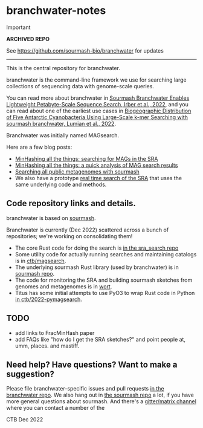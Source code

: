 # branchwater-notes

> [!IMPORTANT]  
> **ARCHIVED REPO**
> 
> See https://github.com/sourmash-bio/branchwater for updates

---

This is the central repository for branchwater.

branchwater is the command-line framework we use for searching large collections of sequencing data with genome-scale queries.

You can read more about branchwater in [Sourmash Branchwater Enables Lightweight Petabyte-Scale Sequence Search, Irber et al., 2022](https://www.biorxiv.org/content/10.1101/2022.11.02.514947v1), and you can read about one of the earliest use cases in [Biogeographic Distribution of Five Antarctic Cyanobacteria Using Large-Scale k-mer Searching with sourmash branchwater, Lumian et al., 2022](https://www.biorxiv.org/content/10.1101/2022.10.27.514113v1).

Branchwater was initially named MAGsearch.

Here are a few blog posts:
* [MinHashing all the things: searching for MAGs in the SRA](https://blog.luizirber.org/2020/07/22/mag-search/)
* [MinHashing all the things: a quick analysis of MAG search results](https://blog.luizirber.org/2020/07/24/mag-results/)
* [Searching all public metagenomes with sourmash](http://ivory.idyll.org/blog/2021-MAGsearch.html)
* We also have a prototype [real time search of the SRA](http://ivory.idyll.org/blog/2022-sourmash-mastiff.html) that uses the same underlying code and methods.

## Code repository links and details.

branchwater is based on [sourmash](https://github.com/dib-lab/sourmash/issues).

Branchwater is currently (Dec 2022) scattered across a bunch of repositories; we're working on consolidating them!

* The core Rust code for doing the search is [in the sra_search repo](https://github.com/sourmash-bio/sra_search)
* Some utility code for actually running searches and maintaining catalogs is in [ctb/magsearch](https://github.com/ctb/magsearch).
* The underlying sourmash Rust library (used by branchwater) is in [sourmash repo](https://github.com/sourmash-bio/sourmash/).
* The code for monitoring the SRA and building sourmash sketches from genomes and metagenomes is in [wort](https://github.com/sourmash-bio/wort).
* Titus has some initial attempts to use PyO3 to wrap Rust code in Python [in ctb/2022-pymagsearch](https://github.com/ctb/2022-pymagsearch).

## TODO

* add links to FracMinHash paper
* add FAQs like "how do I get the SRA sketches?" and point people at, umm, places. and mastiff.

## Need help? Have questions? Want to make a suggestion?

Please file branchwater-specific issues and pull requests [in the branchwater repo](https://github.com/sourmash-bio/branchwater/). We also hang out in [the sourmash repo](https://github.com/dib-lab/sourmash/issues) a lot, if you have more general questions about sourmash. And there's a [gitter/matrix channel](https://github.com/sourmash-bio/sourmash/issues/1686) where you can contact a number of the 

CTB Dec 2022
